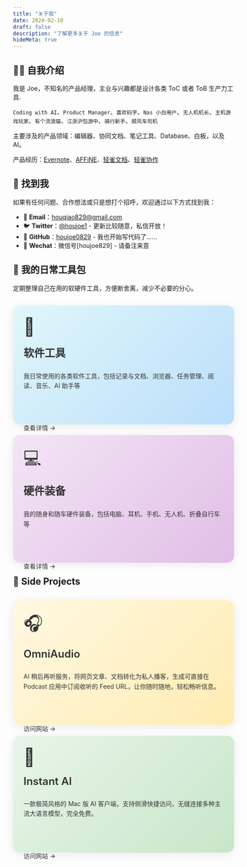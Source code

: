 ```yaml
---
title: "关于我"
date: 2024-02-10
draft: false
description: "了解更多关于 Joe 的信息"
hideMeta: true
---
```


## 👨‍💻 自我介绍

我是 Joe，不知名的产品经理，主业与兴趣都是设计各类 ToC 或者 ToB 生产力工具.

`Coding with AI`、`Product Manager`、`喜欢码字`、`Nas 小白用户`、`无人机机长`、`主机游戏玩家`、`有个流浪猫`、`江浙沪包游中`、`骑行新手`、`顺风车司机`

主要涉及的产品领域：编辑器、协同文档、笔记工具、Database、白板，以及 AI。

产品经历：[Evernote](https://evernote.com/)、[AFFiNE](https://affine.pro/)、[轻雀文档](https://qingque.cn/products/docs)、[轻雀协作](https://qingque.cn/practice)

## 📮 找到我

如果有任何问题、合作想法或只是想打个招呼，欢迎通过以下方式找到我：

- 📧 **Email**：[houqiao829@gmail.com](mailto:houqiao829@gmail.com)
- 🐦 **Twitter**：[@houjoe1](https://x.com/houjoe1) - 更新比较随意，私信开放！
- 🐙 **GitHub**：[houjoe0829](https://github.com/houjoe0829) -  我也开始写代码了……
- 💬 **Wechat**：微信号[houjoe829]  -  请备注来意

## 🔧 我的日常工具包

<p class="toolkit-description">定期整理自己在用的软硬件工具，方便断舍离，减少不必要的分心。</p>

<div class="bento-container">
  <a href="/posts/current-software-hardware-toolkit/" class="bento-card software">
    <div class="card-content">
      <div class="card-icon">📱</div>
      <h3>软件工具</h3>
      <p>我日常使用的各类软件工具，包括记录与文档、浏览器、任务管理、阅读、音乐、AI 助手等</p>
      <span class="read-more">查看详情 →</span>
    </div>
  </a>
  
  <a href="/posts/current-software-hardware-toolkit/#硬件部分" class="bento-card hardware">
    <div class="card-content">
      <div class="card-icon">💻</div>
      <h3>硬件装备</h3>
      <p>我的随身和随车硬件装备，包括电脑、耳机、手机、无人机、折叠自行车等</p>
      <span class="read-more">查看详情 →</span>
    </div>
  </a>
</div>

<style>
:root {
  --card-background: #fff;
  --border-color: #eaeaea;
  --text-color: #333;
  --shadow-color: rgba(0,0,0,0.08);
  --shadow-hover-color: rgba(0,0,0,0.12);
  --primary-color: #0066cc;
  --software-gradient: linear-gradient(135deg, #e0f7fa, #bbdefb);
  --hardware-gradient: linear-gradient(135deg, #f3e5f5, #e1bee7);
  --audio-gradient: linear-gradient(135deg, #fff8e1, #ffecb3);
  --ai-gradient: linear-gradient(135deg, #e8f5e9, #c8e6c9);
  --software-dark-gradient: linear-gradient(135deg, #0d4b63, #0a3d62);
  --hardware-dark-gradient: linear-gradient(135deg, #4a235a, #512e5f);
  --audio-dark-gradient: linear-gradient(135deg, #5d4037, #6d4c41);
  --ai-dark-gradient: linear-gradient(135deg, #1b5e20, #2e7d32);
}

@media (prefers-color-scheme: dark) {
  :root {
    --card-background: #1f1f1f;
    --border-color: #333;
    --text-color: #e0e0e0;
    --shadow-color: rgba(0,0,0,0.2);
    --shadow-hover-color: rgba(0,0,0,0.3);
    --primary-color: #5c9eff;
  }
}

.bento-container, .projects-container {
  display: grid;
  grid-template-columns: repeat(auto-fit, minmax(280px, 1fr));
  gap: 24px;
  margin: 30px 0;
}

.bento-card {
  position: relative;
  border-radius: 16px;
  overflow: visible;
  box-shadow: 0 4px 20px var(--shadow-color);
  transition: all 0.4s cubic-bezier(0.175, 0.885, 0.32, 1.275);
  text-decoration: none;
  color: var(--text-color);
  background-color: transparent;
  border: none;
  box-sizing: border-box;
  padding-bottom: 1px; /* 添加额外的底部内边距 */
}

.bento-card {
  background: var(--card-background);
}

.bento-card::before {
  content: '';
  position: absolute;
  top: 0;
  left: 0;
  right: 0;
  bottom: 0;
  border-radius: 16px;
  z-index: 0;
}

.bento-card.software::before {
  background: var(--software-gradient);
}

.bento-card.hardware::before {
  background: var(--hardware-gradient);
}

.bento-card.audio-project::before {
  background: var(--audio-gradient);
}

.bento-card.ai-project::before {
  background: var(--ai-gradient);
}

.bento-card {
  color: #333;
}

@media (prefers-color-scheme: dark) {
  .bento-card.software::before {
    background: var(--software-dark-gradient);
  }
  
  .bento-card.hardware::before {
    background: var(--hardware-dark-gradient);
  }
  
  .bento-card.audio-project::before {
    background: var(--audio-dark-gradient);
  }
  
  .bento-card.ai-project::before {
    background: var(--ai-dark-gradient);
  }
  
  .bento-card {
    color: #fff;
  }
}

.bento-card:hover {
  transform: translateY(-8px) scale(1.02);
  box-shadow: 0 12px 30px var(--shadow-hover-color);
}

/* 添加伪元素创建边框效果 */
.bento-card::after {
  content: '';
  position: absolute;
  inset: 0;
  border-radius: 16px;
  background: transparent;
  z-index: -1;
}

.card-content {
  padding: 24px;
  height: 100%;
  display: flex;
  flex-direction: column;
  position: relative;
  z-index: 1;
}

.card-icon {
  font-size: 2.5rem;
  margin-bottom: 16px;
  display: inline-block;
}

.card-content h3 {
  margin-top: 0;
  margin-bottom: 12px;
  font-size: 1.5rem;
  font-weight: 600;
}

.card-content p {
  margin-bottom: 20px;
  line-height: 1.6;
  flex-grow: 1;
}

.read-more {
  display: inline-block;
  font-weight: 500;
  margin-top: auto;
  padding: 6px 0;
  position: relative;
}

.read-more:after {
  content: '';
  position: absolute;
  width: 0;
  height: 2px;
  bottom: 0;
  left: 0;
  background-color: currentColor;
  transition: width 0.3s ease;
}

.bento-card:hover .read-more:after {
  width: 100%;
}

@media (max-width: 768px) {
  .bento-container {
    grid-template-columns: 1fr;
  }
}
</style>


## 🌟 Side Projects

<div class="bento-container projects-container">
  <a href="https://omniaudio.info/" class="bento-card audio-project">
    <div class="card-content">
      <div class="card-icon">🎧</div>
      <h3>OmniAudio</h3>
      <p>AI 稍后再听服务，将网页文章、文档转化为私人播客，生成可直接在 Podcast 应用中订阅收听的 Feed URL，让你随时随地，轻松畅听信息。</p>
      <span class="read-more">访问网站 →</span>
    </div>
  </a>
  
  <a href="https://instantai.houjoe.me/" class="bento-card ai-project">
    <div class="card-content">
      <div class="card-icon">🤖</div>
      <h3>Instant AI</h3>
      <p>一款极简风格的 Mac 版 AI 客户端，支持侧滑快捷访问，无缝连接多种主流大语言模型，完全免费。</p>
      <span class="read-more">访问网站 →</span>
    </div>
  </a>
</div>

